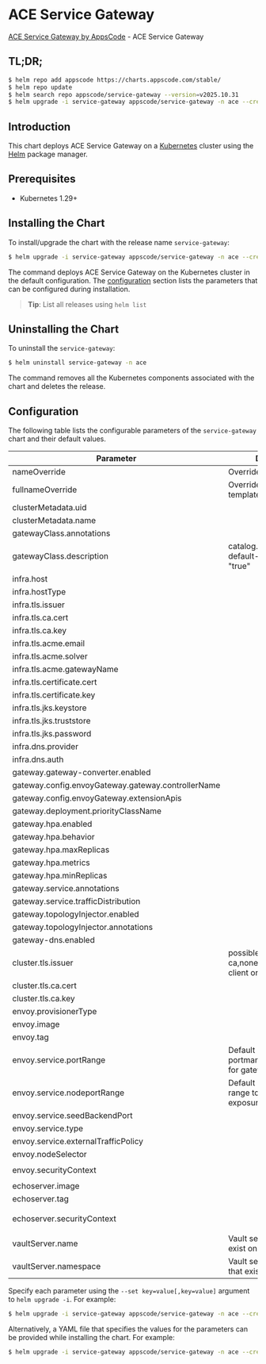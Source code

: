 # ACE Service Gateway

[ACE Service Gateway by AppsCode](https://github.com/appscode-cloud) - ACE Service Gateway

## TL;DR;

```bash
$ helm repo add appscode https://charts.appscode.com/stable/
$ helm repo update
$ helm search repo appscode/service-gateway --version=v2025.10.31
$ helm upgrade -i service-gateway appscode/service-gateway -n ace --create-namespace --version=v2025.10.31
```

## Introduction

This chart deploys ACE Service Gateway on a [Kubernetes](http://kubernetes.io) cluster using the [Helm](https://helm.sh) package manager.

## Prerequisites

- Kubernetes 1.29+

## Installing the Chart

To install/upgrade the chart with the release name `service-gateway`:

```bash
$ helm upgrade -i service-gateway appscode/service-gateway -n ace --create-namespace --version=v2025.10.31
```

The command deploys ACE Service Gateway on the Kubernetes cluster in the default configuration. The [configuration](#configuration) section lists the parameters that can be configured during installation.

> **Tip**: List all releases using `helm list`

## Uninstalling the Chart

To uninstall the `service-gateway`:

```bash
$ helm uninstall service-gateway -n ace
```

The command removes all the Kubernetes components associated with the chart and deletes the release.

## Configuration

The following table lists the configurable parameters of the `service-gateway` chart and their default values.

|                     Parameter                      |                            Description                             |                                                                                                      Default                                                                                                      |
|----------------------------------------------------|--------------------------------------------------------------------|-------------------------------------------------------------------------------------------------------------------------------------------------------------------------------------------------------------------|
| nameOverride                                       | Overrides name template                                            | <code>""</code>                                                                                                                                                                                                   |
| fullnameOverride                                   | Overrides fullname template                                        | <code>""</code>                                                                                                                                                                                                   |
| clusterMetadata.uid                                |                                                                    | <code>tbd</code>                                                                                                                                                                                                  |
| clusterMetadata.name                               |                                                                    | <code>tbd</code>                                                                                                                                                                                                  |
| gatewayClass.annotations                           |                                                                    | <code>{}</code>                                                                                                                                                                                                   |
| gatewayClass.description                           | catalog.appscode.com/is-default-gatewayclass: "true"               | <code>""</code>                                                                                                                                                                                                   |
| infra.host                                         |                                                                    | <code>chart-example.local</code>                                                                                                                                                                                  |
| infra.hostType                                     |                                                                    | <code>domain</code>                                                                                                                                                                                               |
| infra.tls.issuer                                   |                                                                    | <code>"ca" # ca,letsencrypt,letsencrypt-staging,external</code>                                                                                                                                                   |
| infra.tls.ca.cert                                  |                                                                    | <code>""</code>                                                                                                                                                                                                   |
| infra.tls.ca.key                                   |                                                                    | <code>""</code>                                                                                                                                                                                                   |
| infra.tls.acme.email                               |                                                                    | <code>ops@appscode.com</code>                                                                                                                                                                                     |
| infra.tls.acme.solver                              |                                                                    | <code>Gateway</code>                                                                                                                                                                                              |
| infra.tls.acme.gatewayName                         |                                                                    | <code>backend</code>                                                                                                                                                                                              |
| infra.tls.certificate.cert                         |                                                                    | <code>""</code>                                                                                                                                                                                                   |
| infra.tls.certificate.key                          |                                                                    | <code>""</code>                                                                                                                                                                                                   |
| infra.tls.jks.keystore                             |                                                                    | <code></code>                                                                                                                                                                                                     |
| infra.tls.jks.truststore                           |                                                                    | <code></code>                                                                                                                                                                                                     |
| infra.tls.jks.password                             |                                                                    | <code>""</code>                                                                                                                                                                                                   |
| infra.dns.provider                                 |                                                                    | <code>"external" # external,cloudflare,route53,cloudDNS</code>                                                                                                                                                    |
| infra.dns.auth                                     |                                                                    | <code>{}</code>                                                                                                                                                                                                   |
| gateway.gateway-converter.enabled                  |                                                                    | <code>false</code>                                                                                                                                                                                                |
| gateway.config.envoyGateway.gateway.controllerName |                                                                    | <code>gateway.voyagermesh.com/ace</code>                                                                                                                                                                          |
| gateway.config.envoyGateway.extensionApis          |                                                                    | <code>{}</code>                                                                                                                                                                                                   |
| gateway.deployment.priorityClassName               |                                                                    | <code>system-cluster-critical</code>                                                                                                                                                                              |
| gateway.hpa.enabled                                |                                                                    | <code>false</code>                                                                                                                                                                                                |
| gateway.hpa.behavior                               |                                                                    | <code>{}</code>                                                                                                                                                                                                   |
| gateway.hpa.maxReplicas                            |                                                                    | <code>0</code>                                                                                                                                                                                                    |
| gateway.hpa.metrics                                |                                                                    | <code>[]</code>                                                                                                                                                                                                   |
| gateway.hpa.minReplicas                            |                                                                    | <code>0</code>                                                                                                                                                                                                    |
| gateway.service.annotations                        |                                                                    | <code>{}</code>                                                                                                                                                                                                   |
| gateway.service.trafficDistribution                |                                                                    | <code>""</code>                                                                                                                                                                                                   |
| gateway.topologyInjector.enabled                   |                                                                    | <code>false</code>                                                                                                                                                                                                |
| gateway.topologyInjector.annotations               |                                                                    | <code>{}</code>                                                                                                                                                                                                   |
| gateway-dns.enabled                                |                                                                    | <code>false</code>                                                                                                                                                                                                |
| cluster.tls.issuer                                 | possible values: ca,none,vault. none for client orgs, ca othereise | <code>"ca"</code>                                                                                                                                                                                                 |
| cluster.tls.ca.cert                                |                                                                    | <code>""</code>                                                                                                                                                                                                   |
| cluster.tls.ca.key                                 |                                                                    | <code>""</code>                                                                                                                                                                                                   |
| envoy.provisionerType                              |                                                                    | <code>Deployment # DaemonSet</code>                                                                                                                                                                               |
| envoy.image                                        |                                                                    | <code>ghcr.io/voyagermesh/envoy</code>                                                                                                                                                                            |
| envoy.tag                                          |                                                                    | <code>"v1.35.6-ac"</code>                                                                                                                                                                                         |
| envoy.service.portRange                            | Default listener portmanager range to use for gateway exposure     | <code>"10000-12767"</code>                                                                                                                                                                                        |
| envoy.service.nodeportRange                        | Default node portmanager range to use for gateway exposure         | <code>"30000-32767"</code>                                                                                                                                                                                        |
| envoy.service.seedBackendPort                      |                                                                    | <code>8080</code>                                                                                                                                                                                                 |
| envoy.service.type                                 |                                                                    | <code>LoadBalancer # ClusterIP, LoadBalancer, NodePort</code>                                                                                                                                                     |
| envoy.service.externalTrafficPolicy                |                                                                    | <code>Cluster # Local</code>                                                                                                                                                                                      |
| envoy.nodeSelector                                 |                                                                    | <code>{}</code>                                                                                                                                                                                                   |
| envoy.securityContext                              |                                                                    | <code>{"allowPrivilegeEscalation":false,"capabilities":{"drop":["ALL"]},"privileged":false,"runAsNonRoot":true,"runAsUser":65534,"seccompProfile":{"type":"RuntimeDefault"}}</code>                               |
| echoserver.image                                   |                                                                    | <code>ghcr.io/voyagermesh/echoserver</code>                                                                                                                                                                       |
| echoserver.tag                                     |                                                                    | <code>"v20221109"</code>                                                                                                                                                                                          |
| echoserver.securityContext                         |                                                                    | <code>{"allowPrivilegeEscalation":false,"capabilities":{"drop":["ALL"]},"privileged":false,"readOnlyRootFilesystem":true,"runAsNonRoot":true,"runAsUser":65534,"seccompProfile":{"type":"RuntimeDefault"}}</code> |
| vaultServer.name                                   | Vault server name that exist on cluster                            | <code>"vault"</code>                                                                                                                                                                                              |
| vaultServer.namespace                              | Vault server namespace that exist on cluster                       | <code>"ace"</code>                                                                                                                                                                                                |


Specify each parameter using the `--set key=value[,key=value]` argument to `helm upgrade -i`. For example:

```bash
$ helm upgrade -i service-gateway appscode/service-gateway -n ace --create-namespace --version=v2025.10.31 --set clusterMetadata.uid=tbd
```

Alternatively, a YAML file that specifies the values for the parameters can be provided while
installing the chart. For example:

```bash
$ helm upgrade -i service-gateway appscode/service-gateway -n ace --create-namespace --version=v2025.10.31 --values values.yaml
```
